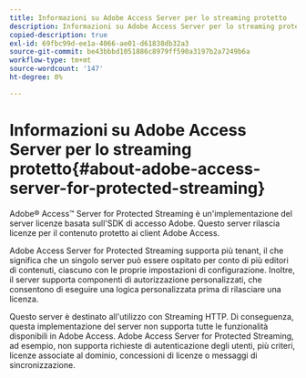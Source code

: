 ```yaml
---
title: Informazioni su Adobe Access Server per lo streaming protetto
description: Informazioni su Adobe Access Server per lo streaming protetto
copied-description: true
exl-id: 69fbc99d-ee1a-4066-ae01-d61838db32a3
source-git-commit: be43bbbd1051886c8979ff590a3197b2a7249b6a
workflow-type: tm+mt
source-wordcount: '147'
ht-degree: 0%

---
```


# Informazioni su Adobe Access Server per lo streaming protetto{#about-adobe-access-server-for-protected-streaming}

Adobe® Access™ Server for Protected Streaming è un&#39;implementazione del server licenze basata sull&#39;SDK di accesso Adobe. Questo server rilascia licenze per il contenuto protetto ai client Adobe Access.

Adobe Access Server for Protected Streaming supporta più tenant, il che significa che un singolo server può essere ospitato per conto di più editori di contenuti, ciascuno con le proprie impostazioni di configurazione. Inoltre, il server supporta componenti di autorizzazione personalizzati, che consentono di eseguire una logica personalizzata prima di rilasciare una licenza.

Questo server è destinato all&#39;utilizzo con Streaming HTTP. Di conseguenza, questa implementazione del server non supporta tutte le funzionalità disponibili in Adobe Access. Adobe Access Server for Protected Streaming, ad esempio, non supporta richieste di autenticazione degli utenti, più criteri, licenze associate al dominio, concessioni di licenze o messaggi di sincronizzazione.
